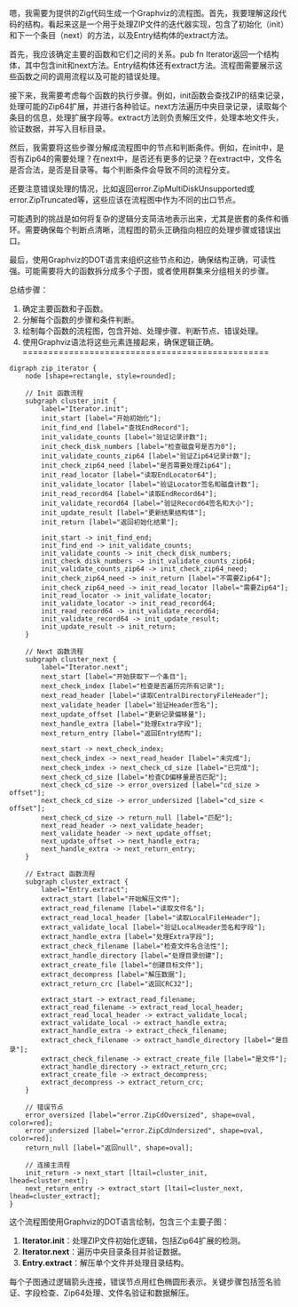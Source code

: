 嗯，我需要为提供的Zig代码生成一个Graphviz的流程图。首先，我要理解这段代码的结构。看起来这是一个用于处理ZIP文件的迭代器实现，包含了初始化（init）和下一个条目（next）的方法，以及Entry结构体的extract方法。

首先，我应该确定主要的函数和它们之间的关系。pub fn Iterator返回一个结构体，其中包含init和next方法。Entry结构体还有extract方法。流程图需要展示这些函数之间的调用流程以及可能的错误处理。

接下来，我需要考虑每个函数的执行步骤。例如，init函数会查找ZIP的结束记录，处理可能的Zip64扩展，并进行各种验证。next方法遍历中央目录记录，读取每个条目的信息，处理扩展字段等。extract方法则负责解压文件，处理本地文件头，验证数据，并写入目标目录。

然后，我需要将这些步骤分解成流程图中的节点和判断条件。例如，在init中，是否有Zip64的需要处理？在next中，是否还有更多的记录？在extract中，文件名是否合法，是否是目录等。每个判断条件会导致不同的流程分支。

还要注意错误处理的情况，比如返回error.ZipMultiDiskUnsupported或error.ZipTruncated等，这些应该在流程图中作为不同的出口节点。

可能遇到的挑战是如何将复杂的逻辑分支简洁地表示出来，尤其是嵌套的条件和循环。需要确保每个判断点清晰，流程图的箭头正确指向相应的处理步骤或错误出口。

最后，使用Graphviz的DOT语言来组织这些节点和边，确保结构正确，可读性强。可能需要将大的函数拆分成多个子图，或者使用群集来分组相关的步骤。

总结步骤：
1. 确定主要函数和子函数。
2. 分解每个函数的步骤和条件判断。
3. 绘制每个函数的流程图，包含开始、处理步骤、判断节点、错误处理。
4. 使用Graphviz语法将这些元素连接起来，确保逻辑正确。
================================================
```graphviz
digraph zip_iterator {
    node [shape=rectangle, style=rounded];

    // Init 函数流程
    subgraph cluster_init {
        label="Iterator.init";
        init_start [label="开始初始化"];
        init_find_end [label="查找EndRecord"];
        init_validate_counts [label="验证记录计数"];
        init_check_disk_numbers [label="检查磁盘号是否为0"];
        init_validate_counts_zip64 [label="验证Zip64记录计数"];
        init_check_zip64_need [label="是否需要处理Zip64"];
        init_read_locator [label="读取EndLocator64"];
        init_validate_locator [label="验证Locator签名和磁盘计数"];
        init_read_record64 [label="读取EndRecord64"];
        init_validate_record64 [label="验证Record64签名和大小"];
        init_update_result [label="更新结果结构体"];
        init_return [label="返回初始化结果"];

        init_start -> init_find_end;
        init_find_end -> init_validate_counts;
        init_validate_counts -> init_check_disk_numbers;
        init_check_disk_numbers -> init_validate_counts_zip64;
        init_validate_counts_zip64 -> init_check_zip64_need;
        init_check_zip64_need -> init_return [label="不需要Zip64"];
        init_check_zip64_need -> init_read_locator [label="需要Zip64"];
        init_read_locator -> init_validate_locator;
        init_validate_locator -> init_read_record64;
        init_read_record64 -> init_validate_record64;
        init_validate_record64 -> init_update_result;
        init_update_result -> init_return;
    }

    // Next 函数流程
    subgraph cluster_next {
        label="Iterator.next";
        next_start [label="开始获取下一个条目"];
        next_check_index [label="检查是否遍历完所有记录"];
        next_read_header [label="读取CentralDirectoryFileHeader"];
        next_validate_header [label="验证Header签名"];
        next_update_offset [label="更新记录偏移量"];
        next_handle_extra [label="处理Extra字段"];
        next_return_entry [label="返回Entry结构"];

        next_start -> next_check_index;
        next_check_index -> next_read_header [label="未完成"];
        next_check_index -> next_check_cd_size [label="已完成"];
        next_check_cd_size [label="检查CD偏移量是否匹配"];
        next_check_cd_size -> error_oversized [label="cd_size > offset"];
        next_check_cd_size -> error_undersized [label="cd_size < offset"];
        next_check_cd_size -> return_null [label="匹配"];
        next_read_header -> next_validate_header;
        next_validate_header -> next_update_offset;
        next_update_offset -> next_handle_extra;
        next_handle_extra -> next_return_entry;
    }

    // Extract 函数流程
    subgraph cluster_extract {
        label="Entry.extract";
        extract_start [label="开始解压文件"];
        extract_read_filename [label="读取文件名"];
        extract_read_local_header [label="读取LocalFileHeader"];
        extract_validate_local [label="验证LocalHeader签名和字段"];
        extract_handle_extra [label="处理Extra字段"];
        extract_check_filename [label="检查文件名合法性"];
        extract_handle_directory [label="处理目录创建"];
        extract_create_file [label="创建目标文件"];
        extract_decompress [label="解压数据"];
        extract_return_crc [label="返回CRC32"];

        extract_start -> extract_read_filename;
        extract_read_filename -> extract_read_local_header;
        extract_read_local_header -> extract_validate_local;
        extract_validate_local -> extract_handle_extra;
        extract_handle_extra -> extract_check_filename;
        extract_check_filename -> extract_handle_directory [label="是目录"];
        extract_check_filename -> extract_create_file [label="是文件"];
        extract_handle_directory -> extract_return_crc;
        extract_create_file -> extract_decompress;
        extract_decompress -> extract_return_crc;
    }

    // 错误节点
    error_oversized [label="error.ZipCdOversized", shape=oval, color=red];
    error_undersized [label="error.ZipCdUndersized", shape=oval, color=red];
    return_null [label="返回null", shape=oval];

    // 连接主流程
    init_return -> next_start [ltail=cluster_init, lhead=cluster_next];
    next_return_entry -> extract_start [ltail=cluster_next, lhead=cluster_extract];
}
``` 

这个流程图使用Graphviz的DOT语言绘制，包含三个主要子图：
1. **Iterator.init**：处理ZIP文件初始化逻辑，包括Zip64扩展的检测。
2. **Iterator.next**：遍历中央目录条目并验证数据。
3. **Entry.extract**：解压单个文件并处理目录结构。

每个子图通过逻辑箭头连接，错误节点用红色椭圆形表示。关键步骤包括签名验证、字段检查、Zip64处理、文件名验证和数据解压。